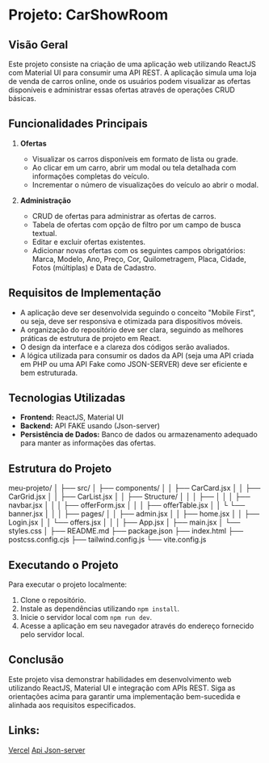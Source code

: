 # Projeto: CarShowRoom

## Visão Geral

Este projeto consiste na criação de uma aplicação web utilizando ReactJS com Material UI para consumir uma API REST. A aplicação simula uma loja de venda de carros online, onde os usuários podem visualizar as ofertas disponíveis e administrar essas ofertas através de operações CRUD básicas.

## Funcionalidades Principais

1. **Ofertas**
   - Visualizar os carros disponíveis em formato de lista ou grade.
   - Ao clicar em um carro, abrir um modal ou tela detalhada com informações completas do veículo.
   - Incrementar o número de visualizações do veículo ao abrir o modal.

2. **Administração**
   - CRUD de ofertas para administrar as ofertas de carros.
   - Tabela de ofertas com opção de filtro por um campo de busca textual.
   - Editar e excluir ofertas existentes.
   - Adicionar novas ofertas com os seguintes campos obrigatórios: Marca, Modelo, Ano, Preço, Cor, Quilometragem, Placa, Cidade, Fotos (múltiplas) e Data de Cadastro.

## Requisitos de Implementação

- A aplicação deve ser desenvolvida seguindo o conceito "Mobile First", ou seja, deve ser responsiva e otimizada para dispositivos móveis.
- A organização do repositório deve ser clara, seguindo as melhores práticas de estrutura de projeto em React.
- O design da interface e a clareza dos códigos serão avaliados.
- A lógica utilizada para consumir os dados da API (seja uma API criada em PHP ou uma API Fake como JSON-SERVER) deve ser eficiente e bem estruturada.

## Tecnologias Utilizadas

- **Frontend:** ReactJS, Material UI
- **Backend:** API FAKE usando (Json-server)
- **Persistência de Dados:** Banco de dados ou armazenamento adequado para manter as informações das ofertas.

## Estrutura do Projeto
meu-projeto/
│
├── src/
│ ├── components/
│ │ ├── CarCard.jsx
│ │ ├── CarGrid.jsx
│ │ ├── CarList.jsx
│ │ ├── Structure/
│ │ │ ├── 
│ │ │ ├── navbar.jsx
│ │ │ ├── offerForm.jsx
│ │ │ ├── offerTable.jsx
│ │ └ └── banner.jsx
│ │
│ ├── pages/
│ │ ├── admin.jsx
│ │ ├── home.jsx
│ │ ├── Login.jsx
│ │ └── offers.jsx
│ │
│ ├── App.jsx
│ ├── main.jsx
│ └── styles.css
│
├── README.md
├── package.json
├── index.html
├── postcss.config.cjs
├── tailwind.config.js
└── vite.config.js


## Executando o Projeto

Para executar o projeto localmente:

1. Clone o repositório.
2. Instale as dependências utilizando `npm install`.
3. Inicie o servidor local com `npm run dev`.
4. Acesse a aplicação em seu navegador através do endereço fornecido pelo servidor local.

## Conclusão

Este projeto visa demonstrar habilidades em desenvolvimento web utilizando ReactJS, Material UI e integração com APIs REST. Siga as orientações acima para garantir uma implementação bem-sucedida e alinhada aos requisitos especificados.

## Links:

[Vercel](car-showroom-puce.vercel.app)
[Api Json-server](https://json-server-vercel-git-main-pascal-project.vercel.app/api/offers)